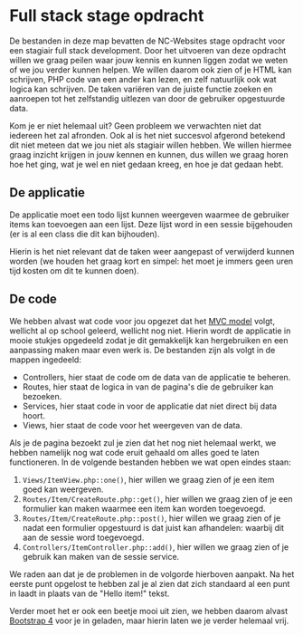 # Full stack stage opdracht

De bestanden in deze map bevatten de NC-Websites stage opdracht voor een stagiair full stack development. Door het uitvoeren van deze opdracht willen we graag peilen waar jouw kennis en kunnen liggen zodat we weten of we jou verder kunnen helpen. We willen daarom ook zien of je HTML kan schrijven, PHP code van een ander kan lezen, en zelf natuurlijk ook wat logica kan schrijven. De taken variëren van de juiste functie zoeken en aanroepen tot het zelfstandig uitlezen van door de gebruiker opgestuurde data.

Kom je er niet helemaal uit? Geen probleem we verwachten niet dat iedereen het zal afronden. Ook al is het niet succesvol afgerond betekend dit niet meteen dat we jou niet als stagiair willen hebben. We willen hiermee graag inzicht krijgen in jouw kennen en kunnen, dus willen we graag horen hoe het ging, wat je wel en niet gedaan kreeg, en hoe je dat gedaan hebt.

## De applicatie

De applicatie moet een todo lijst kunnen weergeven waarmee de gebruiker items kan toevoegen aan een lijst. Deze lijst word in een sessie bijgehouden (er is al een class die dit kan bijhouden). 

Hierin is het niet relevant dat de taken weer aangepast of verwijderd kunnen worden (we houden het graag kort en simpel: het moet je immers geen uren tijd kosten om dit te kunnen doen).

## De code

We hebben alvast wat code voor jou opgezet dat het [MVC model](https://nl.wikipedia.org/wiki/Model-view-controller-model) volgt, wellicht al op school geleerd, wellicht nog niet. Hierin wordt de applicatie in mooie stukjes opgedeeld zodat je dit gemakkelijk kan hergebruiken en een aanpassing maken maar even werk is. De bestanden zijn als volgt in de mappen ingedeeld:

- Controllers, hier staat de code om de data van de applicatie te beheren.
- Routes, hier staat de logica in van de pagina's die de gebruiker kan bezoeken.
- Services, hier staat code in voor de applicatie dat niet direct bij data hoort.
- Views, hier staat de code voor het weergeven van de data.

Als je de pagina bezoekt zul je zien dat het nog niet helemaal werkt, we hebben namelijk nog wat code eruit gehaald om alles goed te laten functioneren. In de volgende bestanden hebben we wat open eindes staan:

1. `Views/ItemView.php::one()`, hier willen we graag zien of je een item goed kan weergeven.
2. `Routes/Item/CreateRoute.php::get()`, hier willen we graag zien of je een formulier kan maken waarmee een item kan worden toegevoegd.
3. `Routes/Item/CreateRoute.php::post()`, hier willen we graag zien of je nadat een formulier opgestuurd is dat juist kan afhandelen: waarbij dit aan de sessie word toegevoegd.
4. `Controllers/ItemController.php::add()`, hier willen we graag zien of je gebruik kan maken van de sessie service.

We raden aan dat je de problemen in de volgorde hierboven aanpakt. Na het eerste punt opgelost te hebben zal je al zien dat zich standaard al een punt in laadt in plaats van de "Hello item!" tekst. 

Verder moet het er ook een beetje mooi uit zien, we hebben daarom  alvast [Bootstrap 4](https://getbootstrap.com/docs/4.6/getting-started/introduction/) voor je in geladen, maar hierin laten we je verder helemaal vrij.